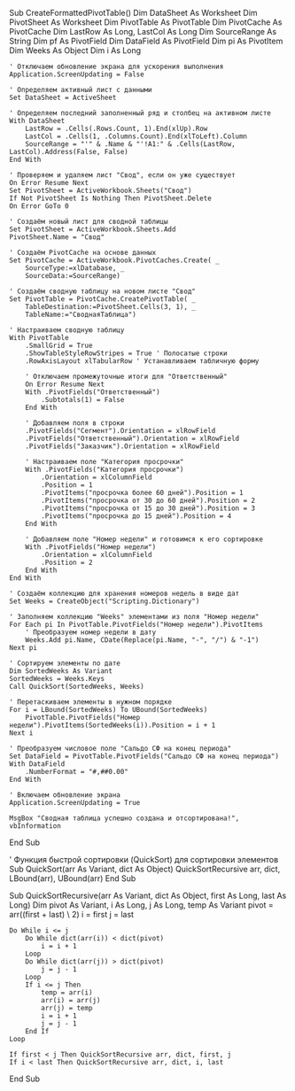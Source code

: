 Sub CreateFormattedPivotTable()
    Dim DataSheet As Worksheet
    Dim PivotSheet As Worksheet
    Dim PivotTable As PivotTable
    Dim PivotCache As PivotCache
    Dim LastRow As Long, LastCol As Long
    Dim SourceRange As String
    Dim pf As PivotField
    Dim DataField As PivotField
    Dim pi As PivotItem
    Dim Weeks As Object
    Dim i As Long

    ' Отключаем обновление экрана для ускорения выполнения
    Application.ScreenUpdating = False

    ' Определяем активный лист с данными
    Set DataSheet = ActiveSheet

    ' Определяем последний заполненный ряд и столбец на активном листе
    With DataSheet
        LastRow = .Cells(.Rows.Count, 1).End(xlUp).Row
        LastCol = .Cells(1, .Columns.Count).End(xlToLeft).Column
        SourceRange = "'" & .Name & "'!A1:" & .Cells(LastRow, LastCol).Address(False, False)
    End With

    ' Проверяем и удаляем лист "Свод", если он уже существует
    On Error Resume Next
    Set PivotSheet = ActiveWorkbook.Sheets("Свод")
    If Not PivotSheet Is Nothing Then PivotSheet.Delete
    On Error GoTo 0

    ' Создаём новый лист для сводной таблицы
    Set PivotSheet = ActiveWorkbook.Sheets.Add
    PivotSheet.Name = "Свод"

    ' Создаём PivotCache на основе данных
    Set PivotCache = ActiveWorkbook.PivotCaches.Create( _
        SourceType:=xlDatabase, _
        SourceData:=SourceRange)

    ' Создаём сводную таблицу на новом листе "Свод"
    Set PivotTable = PivotCache.CreatePivotTable( _
        TableDestination:=PivotSheet.Cells(3, 1), _
        TableName:="СводнаяТаблица")

    ' Настраиваем сводную таблицу
    With PivotTable
        .SmallGrid = True
        .ShowTableStyleRowStripes = True ' Полосатые строки
        .RowAxisLayout xlTabularRow ' Устанавливаем табличную форму

        ' Отключаем промежуточные итоги для "Ответственный"
        On Error Resume Next
        With .PivotFields("Ответственный")
            .Subtotals(1) = False
        End With

        ' Добавляем поля в строки
        .PivotFields("Сегмент").Orientation = xlRowField
        .PivotFields("Ответственный").Orientation = xlRowField
        .PivotFields("Заказчик").Orientation = xlRowField

        ' Настраиваем поле "Категория просрочки"
        With .PivotFields("Категория просрочки")
            .Orientation = xlColumnField
            .Position = 1
            .PivotItems("просрочка более 60 дней").Position = 1
            .PivotItems("просрочка от 30 до 60 дней").Position = 2
            .PivotItems("просрочка от 15 до 30 дней").Position = 3
            .PivotItems("просрочка до 15 дней").Position = 4
        End With

        ' Добавляем поле "Номер недели" и готовимся к его сортировке
        With .PivotFields("Номер недели")
            .Orientation = xlColumnField
            .Position = 2
        End With
    End With

    ' Создаём коллекцию для хранения номеров недель в виде дат
    Set Weeks = CreateObject("Scripting.Dictionary")

    ' Заполняем коллекцию "Weeks" элементами из поля "Номер недели"
    For Each pi In PivotTable.PivotFields("Номер недели").PivotItems
        ' Преобразуем номер недели в дату
        Weeks.Add pi.Name, CDate(Replace(pi.Name, "-", "/") & "-1")
    Next pi

    ' Сортируем элементы по дате
    Dim SortedWeeks As Variant
    SortedWeeks = Weeks.Keys
    Call QuickSort(SortedWeeks, Weeks)

    ' Перетаскиваем элементы в нужном порядке
    For i = LBound(SortedWeeks) To UBound(SortedWeeks)
        PivotTable.PivotFields("Номер недели").PivotItems(SortedWeeks(i)).Position = i + 1
    Next i

    ' Преобразуем числовое поле "Сальдо СФ на конец периода"
    Set DataField = PivotTable.PivotFields("Сальдо СФ на конец периода")
    With DataField
        .NumberFormat = "#,##0.00"
    End With

    ' Включаем обновление экрана
    Application.ScreenUpdating = True

    MsgBox "Сводная таблица успешно создана и отсортирована!", vbInformation
End Sub

' Функция быстрой сортировки (QuickSort) для сортировки элементов
Sub QuickSort(arr As Variant, dict As Object)
    QuickSortRecursive arr, dict, LBound(arr), UBound(arr)
End Sub

Sub QuickSortRecursive(arr As Variant, dict As Object, first As Long, last As Long)
    Dim pivot As Variant, i As Long, j As Long, temp As Variant
    pivot = arr((first + last) \ 2)
    i = first
    j = last

    Do While i <= j
        Do While dict(arr(i)) < dict(pivot)
            i = i + 1
        Loop
        Do While dict(arr(j)) > dict(pivot)
            j = j - 1
        Loop
        If i <= j Then
            temp = arr(i)
            arr(i) = arr(j)
            arr(j) = temp
            i = i + 1
            j = j - 1
        End If
    Loop

    If first < j Then QuickSortRecursive arr, dict, first, j
    If i < last Then QuickSortRecursive arr, dict, i, last
End Sub